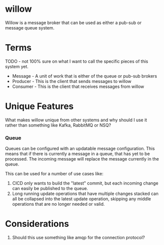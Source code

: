 # willow

Willow is a message broker that can be used as either a pub-sub or message queue system.

# Terms
TODO - not 100% sure on what I want to call the specific pieces of this system yet.

* Message - A unit of work that is either of the queue or pub-sub brokers
* Producer - This is the client that sends messages to willow
* Consumer - This is the client that receives messages from willow


# Unique Features

What makes willow unique from other systems and why should I use it rather than something
like Kafka, RabbitMQ or NSQ?

### Queue

Queues can be configured with an updatable message configuration. This means that if there is
currently a message in a queue, that has yet to be processed. The incoming message will replace
the message currently in the queue.

This can be used for a number of use cases like:
1. CICD only wants to build the "latest" commit, but each incoming change can easily be published
   to the queue.
1. Long running update operations that have multiple changes stacked can all be collapsed into the
   latest update operation, skipping any middle operations that are no longer needed or valid.

# Considerations

1. Should this use something like amqp for the connection protocol?

